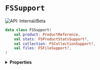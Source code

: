 # `FSSupport`


![API: Internal/Beta](https://img.shields.io/static/v1?label=API&message=Internal/Beta&color=red&style=flat-square)



```kotlin
data class FSSupport(
    val product: ProductReference,
    val stats: FSProductStatsSupport?,
    val collection: FSCollectionSupport?,
    val files: FSFileSupport?,
)
```

<details>
<summary>
<b>Properties</b>
</summary>

<details>
<summary>
<code>product</code>: <code><code><a href='/docs/reference/dk.sdu.cloud.accounting.api.ProductReference.md'>ProductReference</a></code></code>
</summary>





</details>

<details>
<summary>
<code>stats</code>: <code><code><a href='#fsproductstatssupport'>FSProductStatsSupport</a>?</code></code>
</summary>





</details>

<details>
<summary>
<code>collection</code>: <code><code><a href='#fscollectionsupport'>FSCollectionSupport</a>?</code></code>
</summary>





</details>

<details>
<summary>
<code>files</code>: <code><code><a href='#fsfilesupport'>FSFileSupport</a>?</code></code>
</summary>





</details>



</details>


